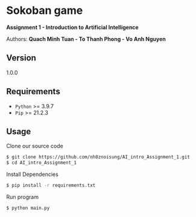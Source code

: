 # Sokoban game
**Assignment 1 - Introduction to Artificial Intelligence**


Authors: **Quach Minh Tuan - To Thanh Phong - Vo Anh Nguyen**

## Version
1.0.0

## Requirements
+ `Python` >= 3.9.7
+ `Pip` >= 21.2.3
  

## Usage
Clone our source code
```sh
$ git clone https://github.com/nh0znoisung/AI_intro_Assignment_1.git
$ cd AI_intro_Assignment_1
```

Install Dependencies

```sh
$ pip install -r requirements.txt
```

Run program

```sh
$ python main.py
```

